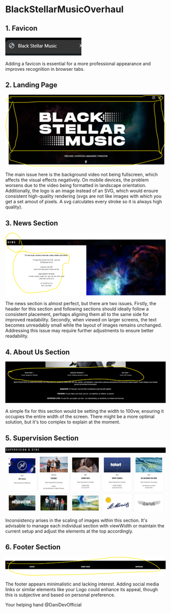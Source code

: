 # BlackStellarMusicOverhaul

## 1. Favicon

![Favicon](./assets/favIcon.png)

Adding a favicon is essential for a more professional appearance and improves recognition in browser tabs.

## 2. Landing Page

![Landing Issues](./assets/landing.png)

The main issue here is the background video not being fullscreen, which affects the visual effects negatively. On mobile devices, the problem worsens due to the video being formatted in landscape orientation. Additionally, the logo is an image instead of an SVG, which would ensure consistent high-quality rendering (svgs are not like images with which you get a set amout of pixels. A svg calculates every stroke so it is always high quality).

## 3. News Section

![News](./assets/news.png)

The news section is almost perfect, but there are two issues. Firstly, the header for this section and following sections should ideally follow a consistent placement, perhaps aligning them all to the same side for improved readability. Secondly, when viewed on larger screens, the text becomes unreadably small while the layout of images remains unchanged. Addressing this issue may require further adjustments to ensure better readability.

## 4. About Us Section

![About](./assets/about.png)

A simple fix for this section would be setting the width to 100vw, ensuring it occupies the entire width of the screen. There might be a more optimal solution, but it's too complex to explain at the moment.

## 5. Supervision Section

![Supervision](./assets/supervision.png)

Inconsistency arises in the scaling of images within this section. It's advisable to manage each individual section with viewWidth or maintain the current setup and adjust the elements at the top accordingly.

## 6. Footer Section

![Footer](./assets/footer.png)

The footer appears minimalistic and lacking interest. Adding social media links or similar elements like your Logo could enhance its appeal, though this is subjective and based on personal preference.

Your helping hand @DaniDevOfficial